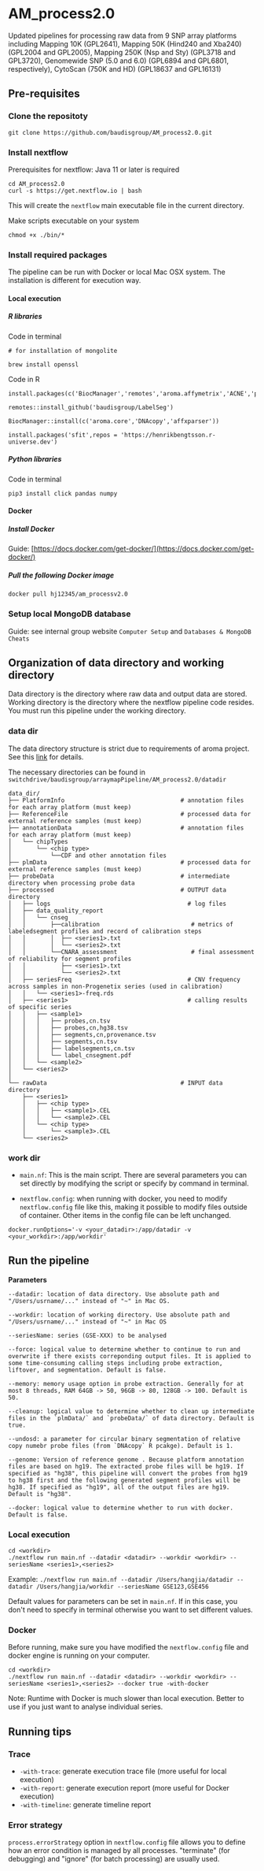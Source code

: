 # AM_process2.0

Updated pipelines for processing raw data from 9 SNP array platforms including Mapping 10K (GPL2641), Mapping 50K (Hind240 and Xba240) (GPL2004 and GPL2005), Mapping 250K (Nsp and Sty) (GPL3718 and GPL3720), Genomewide SNP (5.0 and 6.0) (GPL6894 and GPL6801, respectively), CytoScan (750K and HD) (GPL18637 and GPL16131) 

## Pre-requisites

###  Clone the repositoty

```
git clone https://github.com/baudisgroup/AM_process2.0.git
```

### Install nextflow 

Prerequisites for nextflow: Java 11 or later is required

```
cd AM_process2.0
curl -s https://get.nextflow.io | bash
```
This will create the `nextflow` main executable file in the current directory. 

Make scripts executable on your system 

```
chmod +x ./bin/*
```

### Install required packages

The pipeline can be run with Docker or local Mac OSX system. The installation is different for execution way.

#### Local execution

##### R libraries

Code in terminal

```
# for installation of mongolite

brew install openssl
```
Code in R

```
install.packages(c('BiocManager','remotes','aroma.affymetrix','ACNE','pastecs','genlasso','R.utils','matrixStats','tibble','plyr','mongolite'))

remotes::install_github('baudisgroup/LabelSeg')

BiocManager::install(c('aroma.core','DNAcopy','affxparser'))

install.packages('sfit',repos = 'https://henrikbengtsson.r-universe.dev')
```

##### Python libraries

Code in terminal

```
pip3 install click pandas numpy
```

#### Docker 

##### Install Docker 

Guide: [https://docs.docker.com/get-docker/](https://docs.docker.com/get-docker/)

##### Pull the following Docker image

```
docker pull hj12345/am_processv2.0
```

### Setup local MongoDB database

Guide: see internal group website `Computer Setup` and `Databases & MongoDB Cheats`

## Organization of data directory and working directory

Data directory is the directory where raw data and output data are stored. Working directory is the directory where the nextflow pipeline code resides. You must run this pipeline under the working directory. 

### data dir

The data directory structure is strict due to requirements of aroma project. See this [link](https://aroma-project.org/setup) for details.

The necessary directories can be found in `switchdrive/baudisgroup/arraymapPipeline/AM_process2.0/datadir`

```
data_dir/
├── PlatformInfo                                 # annotation files for each array platform (must keep)
├── ReferenceFile                                # processed data for external reference samples (must keep)
├── annotationData                               # annotation files for each array platform (must keep)
│   └── chipTypes
│       └── <chip type>
│           └──CDF and other annotation files
├── plmData                                      # processed data for external reference samples (must keep)
├── probeData                                    # intermediate directory when processing probe data
├── processed                                    # OUTPUT data directory
│   ├── logs                                       # log files
│   ├── data_quality_report                         
│   │   └── cnseg
│   │       ├──calibration                          # metrics of labeledsegment profiles and record of calibration steps
│   │       │  ├── <series1>.txt
│   │       │  └── <series2>.txt
│   │       └──CNARA_assessment                     # final assessment of reliability for segment profiles 
│   │          ├── <series1>.txt
│   │          └── <series2>.txt
│   ├── seriesFreq                                 # CNV frequency across samples in non-Progenetix series (used in calibration)
│   │   └── <series1>-freq.rds
│   ├── <series1>                                  # calling results of specific series
│   │   ├── <sample1>
│   │   │   ├── probes,cn.tsv
│   │   │   ├──	probes,cn,hg38.tsv
│   │   │   ├── segments,cn,provenance.tsv
│   │   │   ├── segments,cn.tsv
│   │   │   ├── labelsegments,cn.tsv
│   │   │   └── label_cnsegment.pdf
│   │ 	└── <sample2>
│   └── <series2>
│ 
└── rawData                                      # INPUT data directory                                        
    ├── <series1>
    │   ├── <chip type>
    │   │   ├── <sample1>.CEL
    │   │   └── <sample2>.CEL
    │   └── <chip type>   
    │       └── <sample3>.CEL
    └── <series2>
```

### work dir 

* `main.nf`: This is the main script. There are several parameters you can set directly by modifying the script or specify by command in terminal.

* `nextflow.config`: when running with docker, you need to modify `nextflow.config` file like this, making it possible to modify files outside of container. Other items in the config file can be left unchanged.

```
docker.runOptions='-v <your_datadir>:/app/datadir -v <your_workdir>:/app/workdir'
```

## Run the pipeline

**Parameters**

```
--datadir: location of data directory. Use absolute path and "/Users/usrname/..." instead of "~" in Mac OS.

--workdir: location of working directory. Use absolute path and "/Users/usrname/..." instead of "~" in Mac OS

--seriesName: series (GSE-XXX) to be analysed

--force: logical value to determine whether to continue to run and overwrite if there exists correponding output files. It is applied to some time-consuming calling steps including probe extraction, liftover, and segmentation. Default is false.

--memory: memory usage option in probe extraction. Generally for at most 8 threads, RAM 64GB -> 50, 96GB -> 80, 128GB -> 100. Default is 50.

--cleanup: logical value to determine whether to clean up intermediate files in the `plmData/` and `probeData/` of data directory. Default is true.

--undosd: a parameter for circular binary segmentation of relative copy numebr probe files (from `DNAcopy` R pcakge). Default is 1.

--genome: Version of reference genome . Because platform annotation files are based on hg19. The extracted probe files will be hg19. If specified as "hg38", this pipeline will convert the probes from hg19 to hg38 first and the following generated segment profiles will be hg38. If specified as "hg19", all of the output files are hg19. Default is "hg38".

--docker: logical value to determine whether to run with docker. Default is false.
```

### Local execution

```
cd <workdir>
./nextflow run main.nf --datadir <datadir> --workdir <workdir> --seriesName <series1>,<series2>
```

Example: `./nextflow run main.nf --datadir /Users/hangjia/datadir --datadir /Users/hangjia/workdir --seriesName GSE123,GSE456`

Default values for parameters can be set in `main.nf`. If in this case, you don't need to specify in terminal otherwise you want to set different values.

### Docker 

Before running, make sure you have modified the `nextflow.config` file and docker engine is running on your computer. 

```
cd <workdir>
./nextflow run main.nf --datadir <datadir> --workdir <workdir> --seriesName <series1>,<series2> --docker true -with-docker
```

Note: Runtime with Docker is much slower than local execution. Better to use if you just want to analyse individual series.

## Running tips

### Trace

* `-with-trace`: generate execution trace file (more useful for local execution) 
* `-with-report`: generate execution report (more useful for Docker execution)
* `-with-timeline`: generate timeline report

### Error strategy

`process.errorStrategy` option in `nextflow.config` file allows you to define how an error condition is managed by all processes. "terminate" (for debugging) and "ignore" (for batch processing) are usually used.




